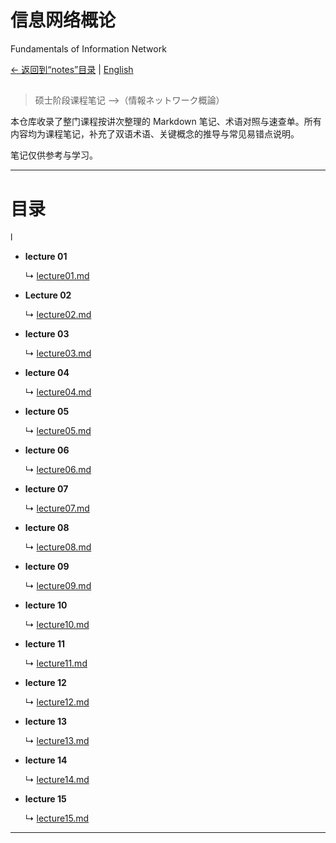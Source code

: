 # 信息网络概论
Fundamentals of Information Network


[← 返回到“notes”目录](../) | [English](./README.md)  

<h2></h2>

> 硕士阶段课程笔记 -->（情報ネットワーク概論）

本仓库收录了整门课程按讲次整理的 Markdown 笔记、术语对照与速查单。所有内容均为课程笔记，补充了双语术语、关键概念的推导与常见易错点说明。

笔记仅供参考与学习。

---

# 目录
l
- **lecture 01**
  
  ↳ [lecture01.md](./lecture01.md)

- **Lecture 02**
  
  ↳ [lecture02.md](./lecture02.md)

- **lecture 03**
  
  ↳ [lecture03.md](./lecture03.md)

- **lecture 04**
  
  ↳ [lecture04.md](./lecture04.md)

- **lecture 05**
  
  ↳ [lecture05.md](./lecture05.md)

- **lecture 06**
  
  ↳ [lecture06.md](./lecture06.md)

- **lecture 07**
  
  ↳ [lecture07.md](./lecture07.md)

- **lecture 08**
  
  ↳ [lecture08.md](./lecture08.md)

- **lecture 09**
  
  ↳ [lecture09.md](./lecture09.md)

- **lecture 10**
  
  ↳ [lecture10.md](./lecture10.md)

- **lecture 11**
  
  ↳ [lecture11.md](./lecture11.md)

- **lecture 12**
  
  ↳ [lecture12.md](./lecture12.md)

- **lecture 13**
  
  ↳ [lecture13.md](./lecture13.md)
  
- **lecture 14**
  
  ↳ [lecture14.md](./lecture14.md)
  
- **lecture 15**
  
  ↳ [lecture15.md](./lecture15.md)
  
---
